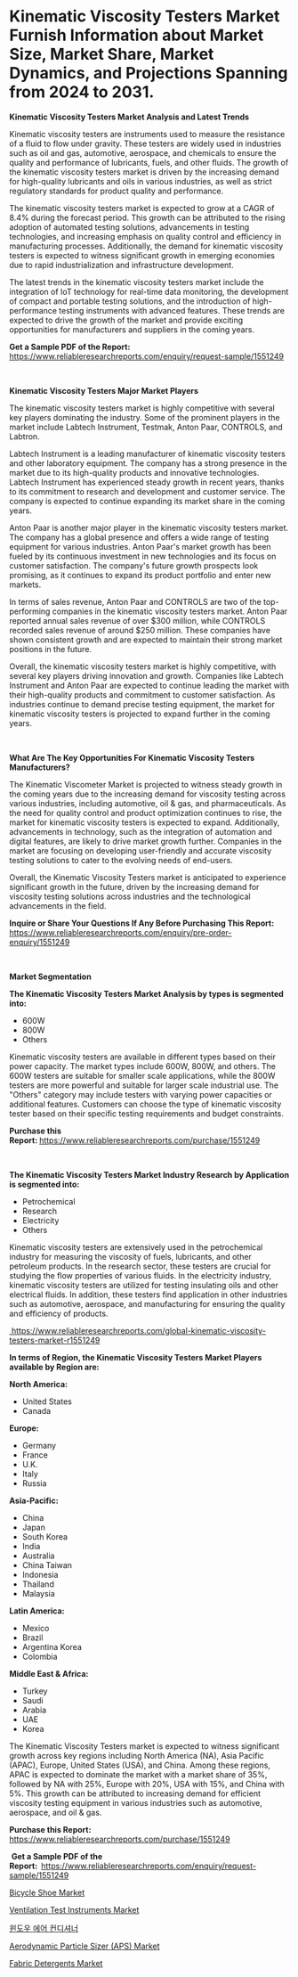 <p><h1>Kinematic Viscosity Testers Market Furnish Information about Market Size, Market Share, Market Dynamics, and Projections Spanning from 2024 to 2031.</h1></p><p><strong>Kinematic Viscosity Testers Market Analysis and Latest Trends</strong></p>
<p><p>Kinematic viscosity testers are instruments used to measure the resistance of a fluid to flow under gravity. These testers are widely used in industries such as oil and gas, automotive, aerospace, and chemicals to ensure the quality and performance of lubricants, fuels, and other fluids. The growth of the kinematic viscosity testers market is driven by the increasing demand for high-quality lubricants and oils in various industries, as well as strict regulatory standards for product quality and performance.</p><p>The kinematic viscosity testers market is expected to grow at a CAGR of 8.4% during the forecast period. This growth can be attributed to the rising adoption of automated testing solutions, advancements in testing technologies, and increasing emphasis on quality control and efficiency in manufacturing processes. Additionally, the demand for kinematic viscosity testers is expected to witness significant growth in emerging economies due to rapid industrialization and infrastructure development.</p><p>The latest trends in the kinematic viscosity testers market include the integration of IoT technology for real-time data monitoring, the development of compact and portable testing solutions, and the introduction of high-performance testing instruments with advanced features. These trends are expected to drive the growth of the market and provide exciting opportunities for manufacturers and suppliers in the coming years.</p></p>
<p><strong>Get a Sample PDF of the Report:&nbsp;</strong> <a href="https://www.reliableresearchreports.com/enquiry/request-sample/1551249">https://www.reliableresearchreports.com/enquiry/request-sample/1551249</a></p>
<p>&nbsp;</p>
<p><strong>Kinematic Viscosity Testers Major Market Players</strong></p>
<p><p>The kinematic viscosity testers market is highly competitive with several key players dominating the industry. Some of the prominent players in the market include Labtech Instrument, Testmak, Anton Paar, CONTROLS, and Labtron.</p><p>Labtech Instrument is a leading manufacturer of kinematic viscosity testers and other laboratory equipment. The company has a strong presence in the market due to its high-quality products and innovative technologies. Labtech Instrument has experienced steady growth in recent years, thanks to its commitment to research and development and customer service. The company is expected to continue expanding its market share in the coming years.</p><p>Anton Paar is another major player in the kinematic viscosity testers market. The company has a global presence and offers a wide range of testing equipment for various industries. Anton Paar's market growth has been fueled by its continuous investment in new technologies and its focus on customer satisfaction. The company's future growth prospects look promising, as it continues to expand its product portfolio and enter new markets.</p><p>In terms of sales revenue, Anton Paar and CONTROLS are two of the top-performing companies in the kinematic viscosity testers market. Anton Paar reported annual sales revenue of over $300 million, while CONTROLS recorded sales revenue of around $250 million. These companies have shown consistent growth and are expected to maintain their strong market positions in the future.</p><p>Overall, the kinematic viscosity testers market is highly competitive, with several key players driving innovation and growth. Companies like Labtech Instrument and Anton Paar are expected to continue leading the market with their high-quality products and commitment to customer satisfaction. As industries continue to demand precise testing equipment, the market for kinematic viscosity testers is projected to expand further in the coming years.</p></p>
<p>&nbsp;</p>
<p><strong>What Are The Key Opportunities For Kinematic Viscosity Testers Manufacturers?</strong></p>
<p><p>The Kinematic Viscometer Market is projected to witness steady growth in the coming years due to the increasing demand for viscosity testing across various industries, including automotive, oil & gas, and pharmaceuticals. As the need for quality control and product optimization continues to rise, the market for kinematic viscosity testers is expected to expand. Additionally, advancements in technology, such as the integration of automation and digital features, are likely to drive market growth further. Companies in the market are focusing on developing user-friendly and accurate viscosity testing solutions to cater to the evolving needs of end-users.</p><p>Overall, the Kinematic Viscosity Testers market is anticipated to experience significant growth in the future, driven by the increasing demand for viscosity testing solutions across industries and the technological advancements in the field.</p></p>
<p><strong>Inquire or Share Your Questions If Any Before Purchasing This Report:</strong> <a href="https://www.reliableresearchreports.com/enquiry/pre-order-enquiry/1551249">https://www.reliableresearchreports.com/enquiry/pre-order-enquiry/1551249</a></p>
<p>&nbsp;</p>
<p><strong>Market Segmentation</strong></p>
<p><strong>The Kinematic Viscosity Testers Market Analysis by types is segmented into:</strong></p>
<p><ul><li>600W</li><li>800W</li><li>Others</li></ul></p>
<p><p>Kinematic viscosity testers are available in different types based on their power capacity. The market types include 600W, 800W, and others. The 600W testers are suitable for smaller scale applications, while the 800W testers are more powerful and suitable for larger scale industrial use. The "Others" category may include testers with varying power capacities or additional features. Customers can choose the type of kinematic viscosity tester based on their specific testing requirements and budget constraints.</p></p>
<p><strong>Purchase this Report:&nbsp;</strong><a href="https://www.reliableresearchreports.com/purchase/1551249">https://www.reliableresearchreports.com/purchase/1551249</a></p>
<p>&nbsp;</p>
<p><strong>The Kinematic Viscosity Testers Market Industry Research by Application is segmented into:</strong></p>
<p><ul><li>Petrochemical</li><li>Research</li><li>Electricity</li><li>Others</li></ul></p>
<p><p>Kinematic viscosity testers are extensively used in the petrochemical industry for measuring the viscosity of fuels, lubricants, and other petroleum products. In the research sector, these testers are crucial for studying the flow properties of various fluids. In the electricity industry, kinematic viscosity testers are utilized for testing insulating oils and other electrical fluids. In addition, these testers find application in other industries such as automotive, aerospace, and manufacturing for ensuring the quality and efficiency of products.</p></p>
<p><a href="https://www.reliableresearchreports.com/global-kinematic-viscosity-testers-market-r1551249">&nbsp;https://www.reliableresearchreports.com/global-kinematic-viscosity-testers-market-r1551249</a></p>
<p><strong>In terms of Region, the Kinematic Viscosity Testers Market Players available by Region are:</strong></p>
<p>
    <p> <strong> North America: </strong>
        <ul>
            <li>United States</li>
            <li>Canada</li>
        </ul>
        </p> 
    <p> <strong> Europe: </strong>
        <ul>
            <li>Germany</li>
            <li>France</li>
            <li>U.K.</li>
            <li>Italy</li>
            <li>Russia</li>
        </ul>
        </p> 
    <p> <strong> Asia-Pacific: </strong>
        <ul>
            <li>China</li>
            <li>Japan</li>
            <li>South Korea</li>
            <li>India</li>
            <li>Australia</li>
            <li>China Taiwan</li>
            <li>Indonesia</li>
            <li>Thailand</li>
            <li>Malaysia</li>
        </ul>
        </p> 
    <p> <strong> Latin America: </strong>
        <ul>
            <li>Mexico</li>
            <li>Brazil</li>
            <li>Argentina Korea</li>
            <li>Colombia</li>
        </ul>
        </p> 
    <p> <strong> Middle East & Africa: </strong>
        <ul>
            <li>Turkey</li>
            <li>Saudi</li>
            <li>Arabia</li>
            <li>UAE</li>
            <li>Korea</li>
        </ul>
    </p>
    </p>
<p><p>The Kinematic Viscosity Testers market is expected to witness significant growth across key regions including North America (NA), Asia Pacific (APAC), Europe, United States (USA), and China. Among these regions, APAC is expected to dominate the market with a market share of 35%, followed by NA with 25%, Europe with 20%, USA with 15%, and China with 5%. This growth can be attributed to increasing demand for efficient viscosity testing equipment in various industries such as automotive, aerospace, and oil & gas.</p></p>
<p><strong>Purchase this Report: </strong><a href="https://www.reliableresearchreports.com/purchase/1551249">https://www.reliableresearchreports.com/purchase/1551249</a></p>
<p>&nbsp;<strong>Get a Sample PDF of the Report:&nbsp;&nbsp;</strong><a href="https://www.reliableresearchreports.com/enquiry/request-sample/1551249">https://www.reliableresearchreports.com/enquiry/request-sample/1551249</a></p>
<p><strong></strong></p>
<p><p><a href="https://medium.com/@julia.vaughan5768/bicycle-shoe-market-size-is-growing-at-cagr-of-13-9-4e2f3eacdc12">Bicycle Shoe Market</a></p><p><a href="https://github.com/joanneharris67856/Market-Research-Report-List-1/blob/main/ventilation-test-instruments-market.md">Ventilation Test Instruments Market</a></p><p><a href="https://github.com/ThomasElmes2022/Market-Research-Report-List-2/blob/main/740965169477.md">윈도우 에어 컨디셔너</a></p><p><a href="https://github.com/BobbyMartinebXfnV/Market-Research-Report-List-1/blob/main/aerodynamic-particle-sizer-aps-market.md">Aerodynamic Particle Sizer (APS) Market</a></p><p><a href="https://medium.com/@cathymaggio15/fabric-detergents-market-share-size-trends-industry-analysis-report-by-application-offline-485892f83ef8">Fabric Detergents Market</a></p></p>